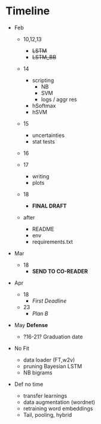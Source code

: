 # Timeline
* Feb
	* 10,12,13
		* ~~LSTM~~
		* ~~LSTM_BB~~

	* 14
		* scripting
			* NB
			* SVM
			* logs / aggr res
        * hSoftmax
        * hSVM
	* 15
		* uncertainties
		* stat tests
	* 16

    * 17
        * writing
        * plots
	* 18
        * **FINAL DRAFT**
    * after
    	* README
    	* env
    	* requirements.txt
* Mar
	* 18
        * **SEND TO CO-READER**
* Apr
	* 18
		* _First Deadline_
	* 23
        * _Plan B_
* May
    **Defense**
    * ?16-21? Graduation date 

* No Fit
	* data loader (FT,w2v)
	* pruning Bayesian LSTM
    * NB bigrams

* Def no time
    * transfer learnings
    * data augmentation (wordnet)
	* retraining word embeddings
	* Tail, pooling, hybrid